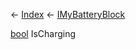 ← [Index](Api-Index) ← [IMyBatteryBlock](Sandbox.ModAPI.Ingame.IMyBatteryBlock)

[bool](System.Boolean) IsCharging

